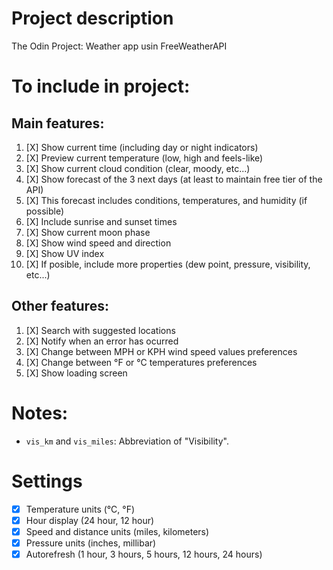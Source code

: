 # Project description
The Odin Project: Weather app usin FreeWeatherAPI

# To include in project:

## Main features: 
1. [X] Show current time (including day or night indicators)
2. [X] Preview current temperature (low, high and feels-like)
3. [X] Show current cloud condition (clear, moody, etc...)
4. [X] Show forecast of the 3 next days (at least to maintain free tier of the API)
5. [X] This forecast includes conditions, temperatures, and humidity (if possible)
6. [X] Include sunrise and sunset times
7. [X] Show current moon phase
8. [X] Show wind speed and direction
9. [X] Show UV index
10. [X] If posible, include more properties (dew point, pressure, visibility, etc...)

## Other features:
1. [X] Search with suggested locations
2. [X] Notify when an error has ocurred
3. [X] Change between MPH or KPH wind speed values preferences
4. [X] Change between °F or °C temperatures preferences
5. [X] Show loading screen

# Notes:
- `vis_km` and `vis_miles`: Abbreviation of "Visibility".

# Settings
- [X] Temperature units (°C, °F)
- [X] Hour display (24 hour, 12 hour)
- [X] Speed and distance units (miles, kilometers)
- [X] Pressure units (inches, millibar)
- [X] Autorefresh (1 hour, 3 hours, 5 hours, 12 hours, 24 hours)